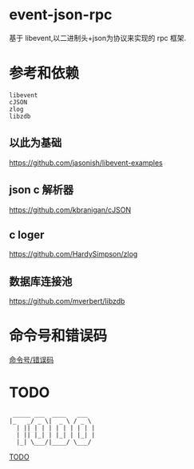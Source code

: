 # event-json-rpc

基于 libevent,以二进制头+json为协议来实现的 rpc 框架.

# 参考和依赖

```
libevent
cJSON
zlog
libzdb
```

## 以此为基础
https://github.com/jasonish/libevent-examples

## json c 解析器
https://github.com/kbranigan/cJSON

## c loger
https://github.com/HardySimpson/zlog

## 数据库连接池
https://github.com/mverbert/libzdb

# 命令号和错误码

[命令号/错误码](/handler.h)

# TODO

```
 _____ ___  ____   ___
|_   _/ _ \|  _ \ / _ \
  | || | | | | | | | | |
  | || |_| | |_| | |_| |
  |_| \___/|____/ \___/
```

[TODO](/TODO.md)
